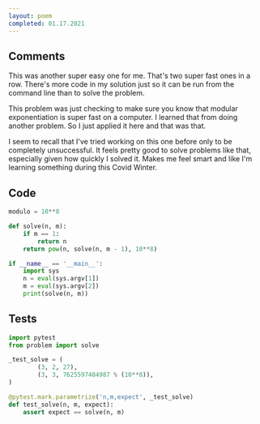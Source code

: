 ```yaml
---
layout: poem
completed: 01.17.2021
---
```


## Comments

This was another super easy one for me.  That's two super fast ones in a row.
There's more code in my solution just so it can be run from the command line
than to solve the problem.

This problem was just checking to make sure you know that modular
exponentiation is super fast on a computer.  I learned that from doing another
problem.  So I just applied it here and that was that.

I seem to recall that I've tried working on this one before only to be
completely unsuccessful.  It feels pretty good to solve problems like that,
especially given how quickly I solved it.  Makes me feel smart and like I'm
learning something during this Covid Winter.

## Code

```python
modulo = 10**8

def solve(n, m):
    if m == 1:
        return n
    return pow(n, solve(n, m - 1), 10**8)

if __name__ == '__main__':
    import sys
    n = eval(sys.argv[1])
    m = eval(sys.argv[2])
    print(solve(n, m))
```

## Tests

```python
import pytest
from problem import solve

_test_solve = (
        (3, 2, 27),
        (3, 3, 7625597484987 % (10**8)),
)

@pytest.mark.parametrize('n,m,expect', _test_solve)
def test_solve(n, m, expect):
    assert expect == solve(n, m)
```

